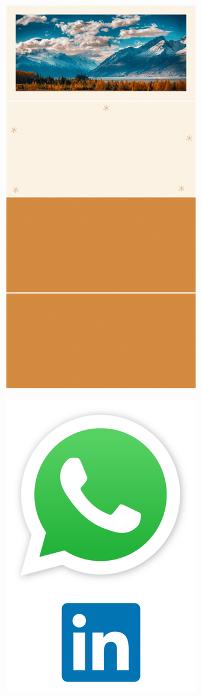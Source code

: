 <img src= "./assets/Welcome (2).gif" alt=''/>

<img src= "./assets/infos.gif" alt=''/>


<img src= "./assets/tools.gif" alt=''/>


<img src= "./assets/Welcome (3).gif" alt=''/>
<img src= "./" alt=''/>



[![WhatsApp](assets/WhatsApp.svg.png)](https://wa.link/clgk4r)
[![LinkedIn](assets/linkedin.png)](https://www.linkedin.com/in/melina-zellweger-)



